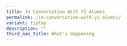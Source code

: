 ```yaml
---
title: In Conversation With YI Alumni
permalink: /in-conversation-with-yi-alumni/
variant: tiptap
description: ""
third_nav_title: What's Happening
---
```

